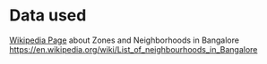 <h1>Data used</h1>

<a href = https://en.wikipedia.org/wiki/List_of_neighbourhoods_in_Bangalore> Wikipedia Page</a> about Zones and Neighborhoods in Bangalore
https://en.wikipedia.org/wiki/List_of_neighbourhoods_in_Bangalore
